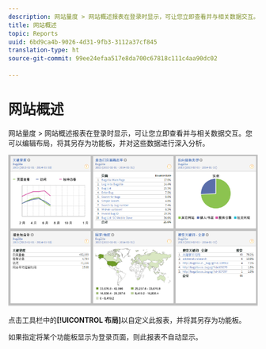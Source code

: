 ```yaml
---
description: 网站量度 > 网站概述报表在登录时显示，可让您立即查看并与相关数据交互。您可以编辑布局，将其另存为功能板，并对这些数据进行深入分析。
title: 网站概述
topic: Reports
uuid: 6bd9ca4b-9026-4d31-9fb3-3112a37cf845
translation-type: ht
source-git-commit: 99ee24efaa517e8da700c67818c111c4aa90dc02

---
```



# 网站概述

网站量度 > 网站概述报表在登录时显示，可让您立即查看并与相关数据交互。您可以编辑布局，将其另存为功能板，并对这些数据进行深入分析。

![](assets/site_overview_report.png)

点击工具栏中的&#x200B;**[!UICONTROL 布局]**&#x200B;以自定义此报表，并将其另存为功能板。

如果指定将某个功能板显示为登录页面，则此报表不自动显示。
